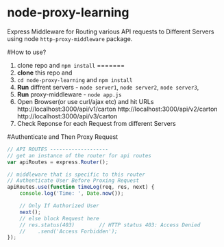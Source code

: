 # node-proxy-learning

Express Middleware for Routing various API requests to Different Servers using node `http-proxy-middleware` package.


#How to use?
1. clone repo and `npm install`
=======
1. **clone** this repo and
2. `cd node-proxy-learning` and `npm install`
2. **Run** diffrent servers - `node server1`,  `node server2`,  `node server3`,
3. **Run** proxy-middleware - `node app.js`
4. Open Browser(or use curl/ajax etc) and hit URLs
	http://localhost:3000/api/v1/carton
	http://localhost:3000/api/v2/carton
	http://localhost:3000/api/v3/carton 
5. Check Reponse for each Request from different Servers

#Authenticate and Then Proxy Request

```javascript
// API ROUTES -------------------
// get an instance of the router for api routes
var apiRoutes = express.Router();

// middleware that is specific to this router
// Authenticate User Before Proxing Request
apiRoutes.use(function timeLog(req, res, next) {
	console.log('Time: ', Date.now());

	// Only If Authorized User
	next();
	// else block Request here
	// res.status(403)        // HTTP status 403: Access Denied
	//    .send('Access Forbidden');
});

```
